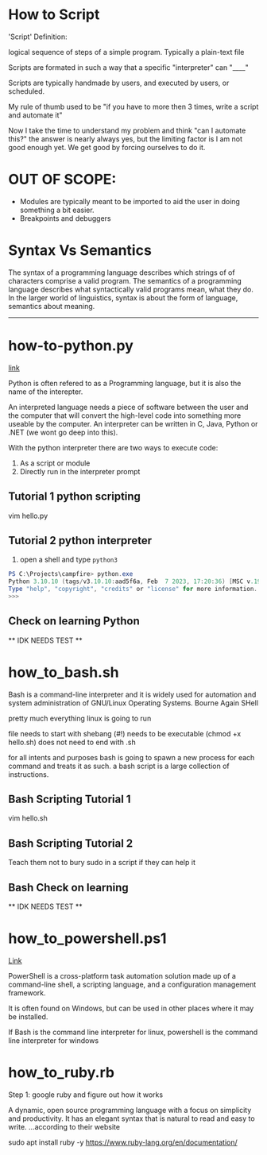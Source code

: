 # How to Script

'Script' Definition:

logical sequence of steps of a simple program. Typically a plain-text file

Scripts are formated in such a way that a specific "interpreter" can "____"

Scripts are typically handmade by users, and executed by users, or scheduled. 

My rule of thumb used to be "if you have to more then 3 times, write a script and automate it"

Now I take the time to understand my problem and think "can I automate this?" the answer is nearly always yes, but the limiting factor is I am not good enough yet. We get good by forcing ourselves to do it.


# OUT OF SCOPE:

- Modules are typically meant to be imported to aid the user in doing something a bit easier. 
- Breakpoints and debuggers

# Syntax Vs Semantics 

The syntax of a programming language describes which strings of of characters comprise a valid program. The semantics of a programming language describes what syntactically valid programs mean, what they do. In the larger world of linguistics, syntax is about the form of language, semantics about meaning.

---
# how-to-python.py
[link](https://realpython.com/run-python-scripts/)

Python is often refered to as a Programming language, but it is also the name of the interepter. 

An interpreted language needs a piece of software between the user and the computer that will convert the high-level code into something more useable by the computer. An interpreter can be written in C, Java, Python or .NET (we wont go deep into this).

With the python interpreter there are two ways to execute code:
1. As a script or module
2. Directly run in the interpreter prompt

## Tutorial 1 python scripting 

vim hello.py

## Tutorial 2 python interpreter

1. open a shell and type `python3`
```powershell
PS C:\Projects\campfire> python.exe
Python 3.10.10 (tags/v3.10.10:aad5f6a, Feb  7 2023, 17:20:36) [MSC v.1929 64 bit (AMD64)] on win32
Type "help", "copyright", "credits" or "license" for more information.
>>>
```
## Check on learning Python

** IDK NEEDS TEST **

# how_to_bash.sh

Bash is a command-line interpreter and it is widely used for automation and system administration of GNU/Linux Operating Systems. 
Bourne Again SHell

pretty much everything linux is going to run 

file needs to start with shebang (#!)
needs to be executable (chmod +x hello.sh)
does not need to end with .sh

for all intents and purposes bash is going to spawn a new process for each command and treats it as such. a bash script is a large collection of instructions.

## Bash Scripting Tutorial 1

vim hello.sh

## Bash Scripting Tutorial 2

Teach them not to bury sudo in a script if they can help it

## Bash Check on learning

** IDK NEEDS TEST **

# how_to_powershell.ps1
[Link](https://learn.microsoft.com/en-us/powershell/scripting/overview?view=powershell-7.3)

PowerShell is a cross-platform task automation solution made up of a command-line shell, a scripting language, and a configuration management framework.

It is often found on Windows, but can be used in other places where it may be installed. 

If Bash is the command line interpreter for linux, powershell is the command line interpreter for windows

# how_to_ruby.rb

Step 1: google ruby and figure out how it works

A dynamic, open source programming language with a focus on simplicity and productivity. It has an elegant syntax that is natural to read and easy to write. ...according to their website

sudo apt install ruby -y 
https://www.ruby-lang.org/en/documentation/
